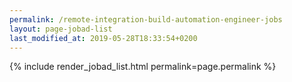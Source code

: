 ```yaml
---
permalink: /remote-integration-build-automation-engineer-jobs
layout: page-jobad-list
last_modified_at: 2019-05-28T18:33:54+0200
---
```

{% include render_jobad_list.html permalink=page.permalink %}
